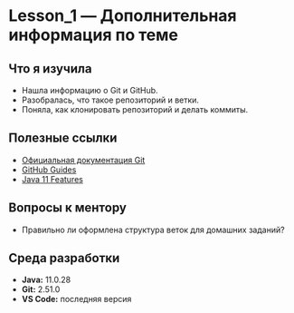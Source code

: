 # Lesson_1 — Дополнительная информация по теме

## Что я изучила
- Нашла информацию о Git и GitHub.
- Разобралась, что такое репозиторий и ветки.
- Поняла, как клонировать репозиторий и делать коммиты.

## Полезные ссылки
- [Официальная документация Git](https://git-scm.com/doc)
- [GitHub Guides](https://guides.github.com/)
- [Java 11 Features](https://www.oracle.com/java/technologies/javase/11-relnote-issues.html)

## Вопросы к ментору
- Правильно ли оформлена структура веток для домашних заданий?


## Среда разработки
- **Java:** 11.0.28  
- **Git:** 2.51.0  
- **VS Code:** последняя версия
